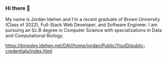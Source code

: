 ### Hi there 👋

My name is Jordan Idehen and I'm a recent graduate of Brown University (Class of 2022), Full-Stack Web Developer, and Software Engineer. I am pursuing an Sc.B degree in Computer Science with specializations in Data and Computational Biology.

https://kingsley.idehen.net/DAV/home/jordan/Public/YouID/public-credentials/index.html
